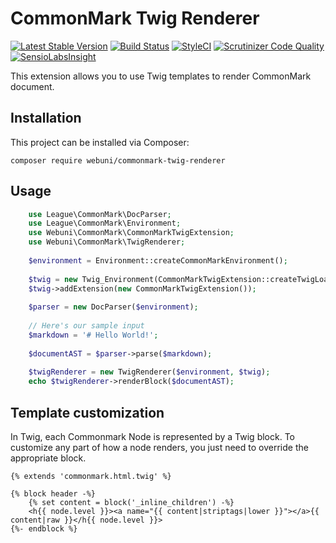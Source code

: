 CommonMark Twig Renderer
========================

[![Latest Stable Version](https://poser.pugx.org/webuni/commonmark-twig-renderer/version)](https://packagist.org/packages/webuni/commonmark-twig-renderer)
[![Build Status](https://travis-ci.org/webuni/commonmark-twig-renderer.svg?branch=master)](https://travis-ci.org/webuni/commonmark-twig-renderer)
[![StyleCI](https://styleci.io/repos/36663160/shield)](https://styleci.io/repos/36663160)
[![Scrutinizer Code Quality](https://scrutinizer-ci.com/g/webuni/commonmark-twig-renderer/badges/quality-score.png?b=master)](https://scrutinizer-ci.com/g/webuni/commonmark-twig-renderer/?branch=master)
[![SensioLabsInsight](https://insight.sensiolabs.com/projects/4c3133a1-1a5b-4de4-958a-a3cd4b87f10f/mini.png)](https://insight.sensiolabs.com/projects/4c3133a1-1a5b-4de4-958a-a3cd4b87f10f)

This extension allows you to use Twig templates to render CommonMark document.

Installation
------------

This project can be installed via Composer:

    composer require webuni/commonmark-twig-renderer
    
Usage
-----

```php
    use League\CommonMark\DocParser;
    use League\CommonMark\Environment;
    use Webuni\CommonMark\CommonMarkTwigExtension;
    use Webuni\CommonMark\TwigRenderer;
    
    $environment = Environment::createCommonMarkEnvironment();
    
    $twig = new Twig_Environment(CommonMarkTwigExtension::createTwigLoader()));
    $twig->addExtension(new CommonMarkTwigExtension());
    
    $parser = new DocParser($environment);
    
    // Here's our sample input
    $markdown = '# Hello World!';
    
    $documentAST = $parser->parse($markdown);
    
    $twigRenderer = new TwigRenderer($environment, $twig);
    echo $twigRenderer->renderBlock($documentAST);
```

Template customization
-----------------------

In Twig, each Commonmark Node is represented by a Twig block. To customize any part of how a node renders,
you just need to override the appropriate block.

```twig
{% extends 'commonmark.html.twig' %}

{% block header -%}
    {% set content = block('_inline_children') -%}
    <h{{ node.level }}><a name="{{ content|striptags|lower }}"></a>{{ content|raw }}</h{{ node.level }}>
{%- endblock %}
```
